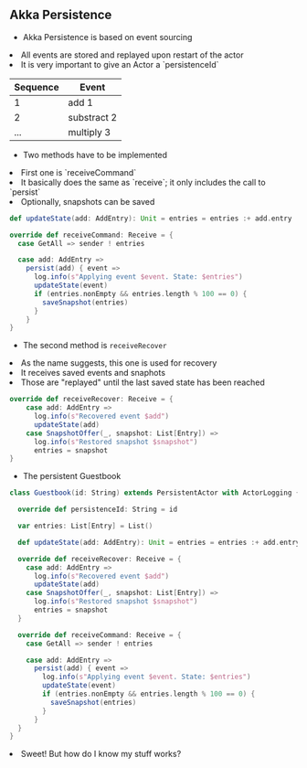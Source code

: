 ## Akka Persistence


* Akka Persistence is based on event sourcing
<li class="fragment">All events are stored and replayed upon restart of the actor</li>
<li class="fragment">It is very important to give an Actor a `persistenceId`</li>

| Sequence | Event       |
|----------|-------------|
| 1        | add 1       |
| 2        | substract 2 |
| ...      | multiply 3  |


* Two methods have to be implemented
<li class="fragment">First one is `receiveCommand`</li>
<li class="fragment">It basically does the same as `receive`; it only includes the call to `persist`</li>
<li class="fragment">Optionally, snapshots can be saved</li>


```Scala
def updateState(add: AddEntry): Unit = entries = entries :+ add.entry

override def receiveCommand: Receive = {
  case GetAll => sender ! entries

  case add: AddEntry =>
    persist(add) { event =>
      log.info(s"Applying event $event. State: $entries")
      updateState(event)
      if (entries.nonEmpty && entries.length % 100 == 0) {
        saveSnapshot(entries)
      }
    }
}
```


* The second method is `receiveRecover`
<li class="fragment">As the name suggests, this one is used for recovery</li>
<li class="fragment">It receives saved events and snaphots</li>
<li class="fragment">Those are "replayed" until the last saved state has been reached</li>


```Scala
override def receiveRecover: Receive = {
    case add: AddEntry =>
      log.info(s"Recovered event $add")
      updateState(add)
    case SnapshotOffer(_, snapshot: List[Entry]) =>
      log.info(s"Restored snapshot $snapshot")
      entries = snapshot
}
```


* The persistent Guestbook

```Scala
class Guestbook(id: String) extends PersistentActor with ActorLogging {

  override def persistenceId: String = id

  var entries: List[Entry] = List()

  def updateState(add: AddEntry): Unit = entries = entries :+ add.entry

  override def receiveRecover: Receive = {
    case add: AddEntry =>
      log.info(s"Recovered event $add")
      updateState(add)
    case SnapshotOffer(_, snapshot: List[Entry]) =>
      log.info(s"Restored snapshot $snapshot")
      entries = snapshot
  }

  override def receiveCommand: Receive = {
    case GetAll => sender ! entries

    case add: AddEntry =>
      persist(add) { event =>
        log.info(s"Applying event $event. State: $entries")
        updateState(event)
        if (entries.nonEmpty && entries.length % 100 == 0) {
          saveSnapshot(entries)
        }
      }
  }
}
```
<li class="fragment">Sweet! But how do I know my stuff works?</li>
